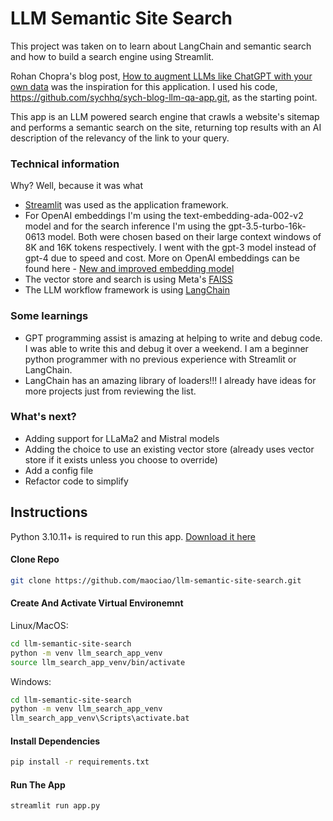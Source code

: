 # LLM Semantic Site Search

This project was taken on to learn about LangChain and semantic search and how to build a search engine using Streamlit.  

Rohan Chopra's blog post, [How to augment LLMs like ChatGPT with your own data](https://sych.io/blog/how-to-augment-chatgpt-with-your-own-data/) was the inspiration for this application. I used his code, https://github.com/sychhq/sych-blog-llm-qa-app.git, as the starting point. 

This app is an LLM powered search engine that crawls a website's sitemap and performs a semantic search on the site, returning top results with an AI description of the relevancy of the link to your query.

### Technical information
Why? Well, because it was what 

* [Streamlit](https://streamlit.io/) was used as the application framework.
* For OpenAI embeddings I'm using the text-embedding-ada-002-v2 model and for the search inference I'm using the gpt-3.5-turbo-16k-0613 model.  Both were chosen based on their large context windows of 8K and 16K tokens respectively.  I went with the gpt-3 model instead of gpt-4 due to speed and cost.  More on OpenAI embeddings can be found here - [New and improved embedding model](https://openai.com/blog/new-and-improved-embedding-model)
* The vector store and search is using Meta's [FAISS](https://github.com/facebookresearch/faiss)
* The LLM workflow framework is using [LangChain](https://docs.langchain.com/docs/)

### Some learnings

* GPT programming assist is amazing at helping to write and debug code. I was able to write this and debug it over a weekend. I am a beginner python programmer with no previous experience with Streamlit or LangChain.
* LangChain has an amazing library of loaders!!! I already have ideas for more projects just from reviewing the list.

### What's next?

* Adding support for LLaMa2 and Mistral models
* Adding the choice to use an existing vector store (already uses vector store if it exists unless you choose to override)
* Add a config file
* Refactor code to simplify

## Instructions

Python 3.10.11+ is required to run this app. [Download it here](https://www.python.org/downloads/)

#### Clone Repo

```bash
git clone https://github.com/maociao/llm-semantic-site-search.git
```

#### Create And Activate Virtual Environemnt

Linux/MacOS:
```bash
cd llm-semantic-site-search
python -m venv llm_search_app_venv
source llm_search_app_venv/bin/activate
```

Windows:
```bash
cd llm-semantic-site-search
python -m venv llm_search_app_venv
llm_search_app_venv\Scripts\activate.bat
```

#### Install Dependencies

```bash
pip install -r requirements.txt
```

#### Run The App

```bash
streamlit run app.py
```
